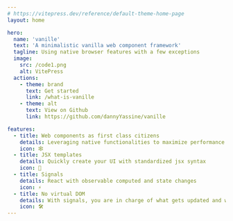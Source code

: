 ```yaml
---
# https://vitepress.dev/reference/default-theme-home-page
layout: home

hero:
  name: 'vanille'
  text: 'A minimalistic vanilla web component framework'
  tagline: Using native browser features with a few exceptions
  image:
    src: /code1.png
    alt: VitePress
  actions:
    - theme: brand
      text: Get started
      link: /what-is-vanille
    - theme: alt
      text: View on Github
      link: https://github.com/dannyYassine/vanille

features:
  - title: Web components as first class citizens
    details: Leveraging native functionalities to maximize performance
    icon: 🕸
  - title: JSX templates
    details: Quickly create your UI with standardized jsx syntax
    icon: 🚀
  - title: Signals
    details: React with observable computed and state changes
    icon: ⚡️
  - title: No virtual DOM
    details: With signals, you are in charge of what gets updated and when on the UI
    icon: 🛠 
---
```

